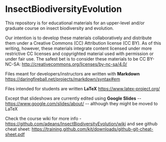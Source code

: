 # InsectBiodiversityEvolution
This repository is for educational materials for an upper-level and/or graduate course on insect biodiversity and evolution.

Our intention is to develop these materials collaboratively and distribute them under a Creative Commons (CC) Attribution license (CC BY). As of this writing, however, these materials integrate content licensed under more restrictive CC licenses and copyrighted material used with permission or under fair use. The safest bet is to consider these materials to be CC BY-NC-SA: http://creativecommons.org/licenses/by-nc-sa/4.0/

Files meant for developers/instructors are written with **Markdown** https://daringfireball.net/projects/markdown/syntax#em

Files intended for students are written **LaTeX** https://www.latex-project.org/

Except that slideshows are currently edited using **Google Slides** -- https://www.google.com/slides/about/ -- although they might be moved to LaTeX

Check the course wiki for more info - https://github.com/adeans/InsectBiodiversityEvolution/wiki 
and see github cheat sheet: https://training.github.com/kit/downloads/github-git-cheat-sheet.pdf
